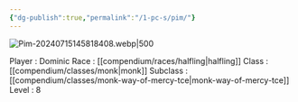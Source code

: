 ```yaml
---
{"dg-publish":true,"permalink":"/1-pc-s/pim/"}
---
```




![Pim-20240715145818408.webp|500](/img/user/z_Attachments/Pim-20240715145818408.webp)

Player : Dominic
Race : [[compendium/races/halfling\|halfling]]
Class : [[compendium/classes/monk\|monk]]
Subclass :[[compendium/classes/monk-way-of-mercy-tce\|monk-way-of-mercy-tce]]
Level : 8